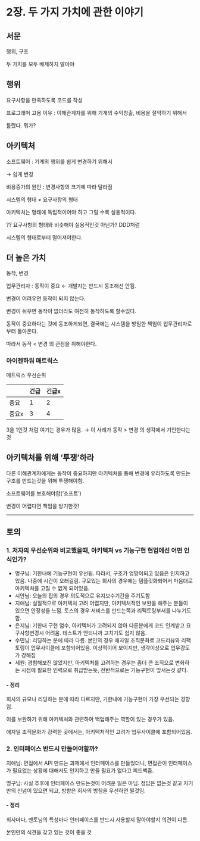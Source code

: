 # 2장. 두 가지 가치에 관한 이야기

## 서문

행위, 구조

두 가치를 모두 배제하지 말아야

## 행위

요구사항을 만족하도록 코드를 작성

프로그래머 고용 이유 : 이해관계자를 위해 기계의 수익창출, 비용을 절약하기 위해서

틀렸다. 뭐가? 

## 아키텍처

소프트웨어 : 기계의 행위를 쉽게 변경하기 위해서

→ 쉽게 변경

비용증가의 원인 : 변경사항의 크기에 따라 달라짐

시스템의 형태 ≠ 요구사항의 형태

아키텍처는 형태에 독립적이어야 하고 그럴 수록 실용적이다.

?? 요구사항의 형태와 비슷해야 실용적인것 아닌가? DDD처럼

시스템의 형태로부터 멀어져야한다.

## 더 높은 가치

동작, 변경

업무관리자 : 동작이 중요 ← 개발자는 반드시 동조해선 안됨.

변경이 어려우면 동작이 되지 않는다.

변경이 쉬우면 동작이 없더라도 여전히 동작하도록 할수있다.

동작이 중요하다는 것에 동조하게되면, 결국에는 시스템을 방임한 책임이 업무관리자로부터 돌아온다. 

따라서 동작 < 변경 의 관점을 취해야한다.

### 아이젠하워 매트릭스

매트릭스 우선순위

|  | 긴급 | 긴급x |
| --- | --- | --- |
| 중요 | 1 | 2 |
| 중요x | 3 | 4 |

3을 1인것 처럼 여기는 경우가 많음. → 이 사례가 동작 > 변경 의 생각에서 기인한다는것

## 아키텍처를 위해 ‘투쟁’하라

다른 이해관계자에게는 동작이 중요하지만 아키텍처를 통해 변경에 유리하도록 만드는 구조를 만드는것을 위해 투쟁해야함. 

소프트웨어를 보호해야함(’소프트’)

변경이 어렵다면 책임을 방기한것!





---

## 토의

### 1. 저자의 우선순위와 비교했을때, 아키텍처 vs 기능구현 현업에선 어떤 인식인가?

- 명구님: 기한내에 기능구현이 우선됨. 따라서, 구조가 엉망이되고 있음은 인지하고 있음. 나중에 시간이 오래걸림. 규모있는 회사의 경우에는 템플릿화되어서 마음대로 아키텍처를 고칠 수 없게 되어있음. 
- 시안님: 오늘의 집의 경우 의도적으로 유지보수기간을 주기도함
- 지애님: 실질적으로 아키텍처 고려 어렵지만, 아키텍처적인 보완을 해주는 분들이 있으면 안정성을 느낌. 토스의 경우 서비스를 만드는쪽과 리팩토링부서를 나누기도 함.
- 은지님: 기한내 구현 엄수, 아키텍처가 고려되지 않아 다른분에게 코드 인계받고 요구사항변경시 어려움. 테스트가 안되니까 고치기도 쉽지 않음.
- 수민님: 리딩하는 분에 따라 다름. 본인의 경우 애자일 조직문화로 코드리뷰와 리팩토링이 업무사이클에 포함되어있음. 이상적이어 보이지만, 생각이상으로 업무강도가 강해짐
- 세원: 경험해보진 않았지만, 아키텍처를 고려하는 경우는 좀더 큰 조직으로 변화하는 시점에 필요한 인력으로 취급받는듯, 전반적으로는 기능구현이 앞서는것 같다.



#### - 정리

회사의 규모나 리딩하는 분에 따라 다르지만, 기한내에 기능구현이 가장 우선되는 경향임. 

이를 보완하기 위해 아키텍처와 관련하여 백업해주는 역할이 있는 경우가 있음. 

애자일 조직문화가 강력한 곳에서는, 아키텍처적인 고려가 업무사이클에 포함되어있음. 





### 2. 인터페이스 반드시 만들어야할까?

지애님: 면접에서 API 만드는 과제에서 인터페이스를 만들었더니, 면접관이 인터페이스가 필요없는 상황에 대해서도 인지하고 만들 필요가 없다고 피드백줌.

명구님: 사실 추후에 인터페이스 만드는것이 어려운 일은 아님. 정답은 없는것 같고 자기만의 신념이 있으면 되고, 방향은 회사의 방침을 우선하면 될것임.



#### - 정리

회사마다, 멘토님의 특성마다 인터페이스를 반드시 사용할지 말아야할지 의견이 다름.

본인만의 식견을 갖고 있는 것이 좋을 것 

